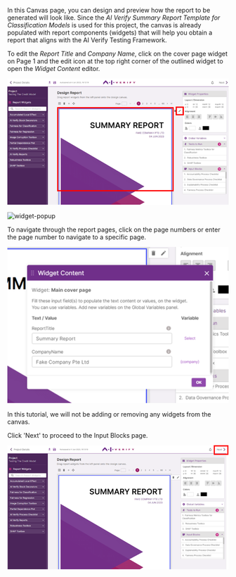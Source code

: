 In this Canvas page, you can design and preview how the report to be generated will look like. Since the _AI Verify Summary Report Template for Classification Models_ is used for this project, the canvas is already populated with report components (widgets) that will help you obtain a report that aligns with the AI Verify Testing Framework.

To edit the *Report Title* and *Company Name*, click on the cover page widget on Page 1 and the edit icon at the top right corner of the outlined widget to open the *Widget Content* editor.

![edit-coverpage](../../res/test-ai-model-generate-report/canvas-1.png)

![widget-popup](../../res/test-ai-model-generate-report/)

To navigate through the report pages, click on the page numbers or enter the page number to navigate to a specific page.

![page-numbering](../../res/test-ai-model-generate-report/widget-content-1.png)

In this tutorial, we will not be adding or removing any widgets from the canvas.

Click 'Next' to proceed to the Input Blocks page.

![next-screenshot](../../res/test-ai-model-generate-report/canvas-2.png)
